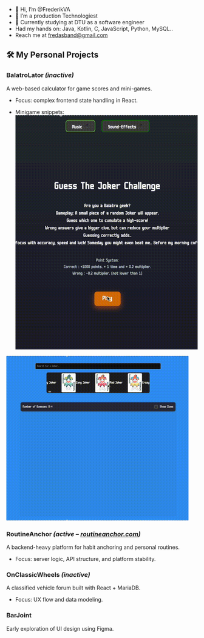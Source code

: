 - 👋 Hi, I’m @FrederikVA
- 👀 I’m a production Technologiest 
- 🌱 Currently studying at DTU as a software engineer
-  Had my hands on: Java, Kotlin, C, JavaScript, Python, MySQL..
-  Reach me at fredasband@gmail.com


<!---
FrederikVA/FrederikVA is a ✨ special ✨ repository because its `README.md` (this file) appears on your GitHub profile.
You can click the Preview link to take a look at your changes.
--->

## 🛠 My Personal Projects

### **BalatroLator** *(inactive)*
A web-based calculator for game scores and mini-games.
- Focus: complex frontend state handling in React.


- Minigame snippets: 
![Minigame1](./screenshots/minigame1.gif)

![Minigame2](./screenshots/minigame2.gif)



### **RoutineAnchor** *(active – [routineanchor.com](https://routineanchor.com))*
A backend-heavy platform for habit anchoring and personal routines.
- Focus: server logic, API structure, and platform stability.

### **OnClassicWheels** *(inactive)*
A classified vehicle forum built with React + MariaDB.
- Focus: UX flow and data modeling.

### **BarJoint**
Early exploration of UI design using Figma.
